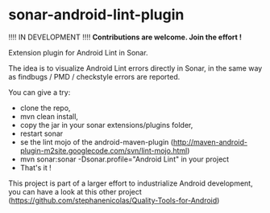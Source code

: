 sonar-android-lint-plugin
=========================

!!!! IN DEVELOPMENT !!!!
**Contributions are welcome. Join the effort !**

Extension plugin for Android Lint in Sonar.

The idea is to visualize Android Lint errors directly in Sonar, in the same way as findbugs / PMD / checkstyle errors are reported.

You can give a try: 
 - clone the repo, 
 - mvn clean install, 
 - copy the jar in your sonar extensions/plugins folder, 
 - restart sonar
 - se the lint mojo of the android-maven-plugin (http://maven-android-plugin-m2site.googlecode.com/svn/lint-mojo.html)
 - mvn sonar:sonar -Dsonar.profile="Android Lint" in your project
 - That's it !

This project is part of a larger effort to industrialize Android development, you can have a look at this other project (https://github.com/stephanenicolas/Quality-Tools-for-Android)

